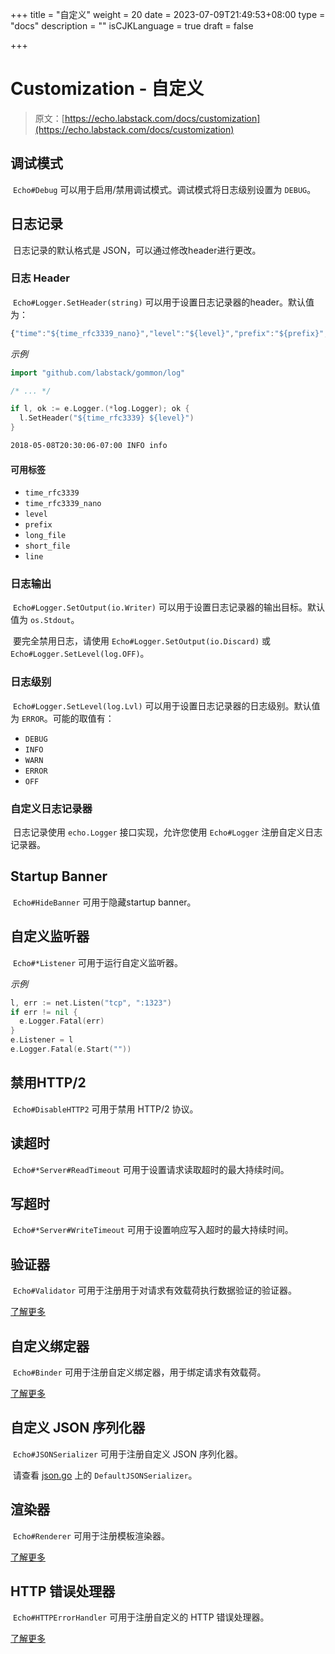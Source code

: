 +++
title = "自定义"
weight = 20
date = 2023-07-09T21:49:53+08:00
type = "docs"
description = ""
isCJKLanguage = true
draft = false

+++

# Customization - 自定义

> 原文：[https://echo.labstack.com/docs/customization](https://echo.labstack.com/docs/customization)

## 调试模式

​	`Echo#Debug` 可以用于启用/禁用调试模式。调试模式将日志级别设置为 `DEBUG`。

## 日志记录

​	日志记录的默认格式是 JSON，可以通过修改header进行更改。

### 日志 Header

​	`Echo#Logger.SetHeader(string)` 可以用于设置日志记录器的header。默认值为：

```js
{"time":"${time_rfc3339_nano}","level":"${level}","prefix":"${prefix}","file":"${short_file}","line":"${line}"}
```



*示例*

```go
import "github.com/labstack/gommon/log"

/* ... */

if l, ok := e.Logger.(*log.Logger); ok {
  l.SetHeader("${time_rfc3339} ${level}")
}
```



```sh
2018-05-08T20:30:06-07:00 INFO info
```



#### 可用标签

- `time_rfc3339`
- `time_rfc3339_nano`
- `level`
- `prefix`
- `long_file`
- `short_file`
- `line`

### 日志输出

​	`Echo#Logger.SetOutput(io.Writer)` 可以用于设置日志记录器的输出目标。默认值为 `os.Stdout`。

​	要完全禁用日志，请使用 `Echo#Logger.SetOutput(io.Discard)` 或 `Echo#Logger.SetLevel(log.OFF)`。

### 日志级别

​	`Echo#Logger.SetLevel(log.Lvl)` 可以用于设置日志记录器的日志级别。默认值为 `ERROR`。可能的取值有： 

- `DEBUG`
- `INFO`
- `WARN`
- `ERROR`
- `OFF`

### 自定义日志记录器

​	日志记录使用 `echo.Logger` 接口实现，允许您使用 `Echo#Logger` 注册自定义日志记录器。

## Startup Banner

​	`Echo#HideBanner` 可用于隐藏startup banner。

## 自定义监听器

​	`Echo#*Listener` 可用于运行自定义监听器。

*示例*

```go
l, err := net.Listen("tcp", ":1323")
if err != nil {
  e.Logger.Fatal(err)
}
e.Listener = l
e.Logger.Fatal(e.Start(""))
```



## 禁用HTTP/2

​	`Echo#DisableHTTP2` 可用于禁用 HTTP/2 协议。

## 读超时

​	`Echo#*Server#ReadTimeout` 可用于设置请求读取超时的最大持续时间。

## 写超时

​	`Echo#*Server#WriteTimeout` 可用于设置响应写入超时的最大持续时间。

## 验证器

​	`Echo#Validator` 可用于注册用于对请求有效载荷执行数据验证的验证器。

[了解更多](https://echo.labstack.com/docs/request#validate-data)

## 自定义绑定器

​	`Echo#Binder` 可用于注册自定义绑定器，用于绑定请求有效载荷。

[了解更多](https://echo.labstack.com/docs/request#custom-binder)

## 自定义 JSON 序列化器

​	`Echo#JSONSerializer` 可用于注册自定义 JSON 序列化器。

​	请查看 [json.go](https://github.com/labstack/echo/blob/master/json.go) 上的 `DefaultJSONSerializer`。

## 渲染器

​	`Echo#Renderer` 可用于注册模板渲染器。

[了解更多](https://echo.labstack.com/docs/templates)

## HTTP 错误处理器

​	`Echo#HTTPErrorHandler` 可用于注册自定义的 HTTP 错误处理器。

[了解更多](https://echo.labstack.com/docs/error-handling)